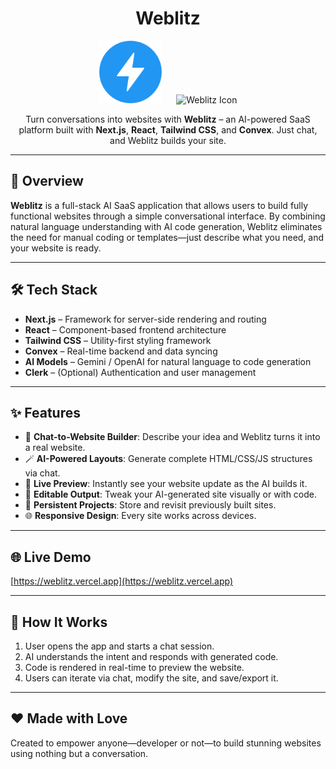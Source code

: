 <h1 align="center">Weblitz</h1>

<p align="center">
  <img src="public/logo.png" alt="Weblitz Logo" width="100" />
  &nbsp;&nbsp;&nbsp;&nbsp;
  <img src="public/favicon.ico" alt="Weblitz Icon" width="48" />
</p>

<p align="center">
  Turn conversations into websites with <strong>Weblitz</strong> – an AI-powered SaaS platform built with <strong>Next.js</strong>, <strong>React</strong>, <strong>Tailwind CSS</strong>, and <strong>Convex</strong>. Just chat, and Weblitz builds your site.
</p>

---

## 🚀 Overview

**Weblitz** is a full-stack AI SaaS application that allows users to build fully functional websites through a simple conversational interface. By combining natural language understanding with AI code generation, Weblitz eliminates the need for manual coding or templates—just describe what you need, and your website is ready.

---

## 🛠️ Tech Stack

- **Next.js** – Framework for server-side rendering and routing
- **React** – Component-based frontend architecture
- **Tailwind CSS** – Utility-first styling framework
- **Convex** – Real-time backend and data syncing
- **AI Models** – Gemini / OpenAI for natural language to code generation
- **Clerk** – (Optional) Authentication and user management

---

## ✨ Features

- 🧠 **Chat-to-Website Builder**: Describe your idea and Weblitz turns it into a real website.
- 🪄 **AI-Powered Layouts**: Generate complete HTML/CSS/JS structures via chat.
- 📄 **Live Preview**: Instantly see your website update as the AI builds it.
- 🔄 **Editable Output**: Tweak your AI-generated site visually or with code.
- 📁 **Persistent Projects**: Store and revisit previously built sites.
- 🌐 **Responsive Design**: Every site works across devices.

---

## 🌐 Live Demo

[https://weblitz.vercel.app](https://weblitz.vercel.app)

---

## 🧠 How It Works

1. User opens the app and starts a chat session.
2. AI understands the intent and responds with generated code.
3. Code is rendered in real-time to preview the website.
4. Users can iterate via chat, modify the site, and save/export it.

---

## ❤️ Made with Love

Created to empower anyone—developer or not—to build stunning websites using nothing but a conversation.
